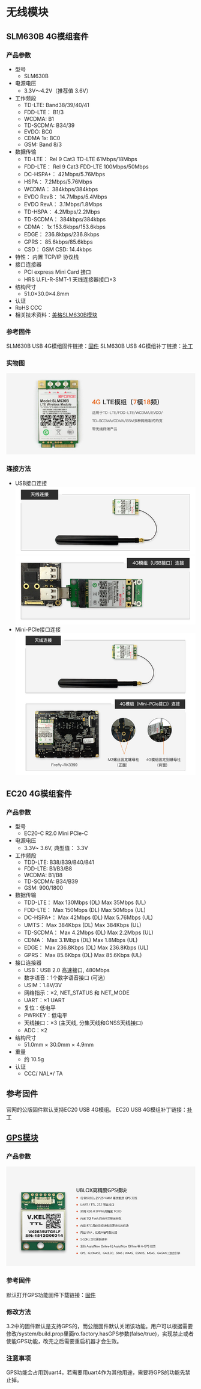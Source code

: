 # 无线模块
## SLM630B 4G模组套件
### 产品参数

*   型号
    * SLM630B
*   电源电压
    * 3.3V～4.2V（推荐值 3.6V）
*   工作频段
    * TD-LTE: Band38/39/40/41
    * FDD-LTE： B1/3
    * WCDMA: B1
    * TD-SCDMA: B34/39
    * EVDO: BC0
    * CDMA 1x: BC0
    * GSM: Band 8/3
*   数据传输
    * TD-LTE： Rel 9 Cat3 TD-LTE 61Mbps/18Mbps
    * FDD-LTE： Rel 9 Cat3 FDD-LTE 100Mbps/50Mbps
    * DC-HSPA+： 42Mbps/5.76Mbps
    * HSPA： 7.2Mbps/5.76Mbps
    * WCDMA： 384kbps/384kbps
    * EVDO RevB： 14.7Mbps/5.4Mbps
    * EVDO RevA： 3.1Mbps/1.8Mbps
    * TD-HSPA： 4.2Mbps/2.2Mbps
    * TD-SCDMA： 384kbps/384kbps
    * CDMA： 1x 153.6kbps/153.6kbps
    * EDGE： 236.8kbps/236.8kbps
    * GPRS： 85.6kbps/85.6kbps
    * CSD： GSM CSD: 14.4kbps
*    特性： 内置 TCP/IP 协议栈
*    接口连接器
      * PCI express Mini Card 接口
      * HRS U.FL-R-SMT-1 天线连接器接口×3
*    结构尺寸
      * 51.0×30.0×4.8mm
*    认证
*    RoHS  CCC
*    相关技术资料：[美格SLM630B模块](https://pan.baidu.com/s/1eSld2gU#list/path=%2FPublic%2FDevBoard%2FFirefly-RK3399%2FFirmware%2FPeripherals%2F4Gdongle%2F%E7%BE%8E%E6%A0%BCSLM630B%E6%A8%A1%E5%9D%97%2F%E8%B5%84%E6%96%99&parentPath=%2FPublic%2FDevBoard%2FFirefly-RK3399%2FFirmware%2FPeripherals%2F4Gdongle%2F%E7%BE%8E%E6%A0%BCSLM630B%E6%A8%A1%E5%9D%97)
### 参考固件
SLM630B USB 4G模组固件链接：[固件](https://pan.baidu.com/s/1PL8wfxXf8LuQAytmpz3sDA#list/path=%2FPublic%2FDevBoard%2FFirefly-RK3399%2FFirmware%2FPeripherals%2F4Gdongle%2F%E7%BE%8E%E6%A0%BCSLM630B%E6%A8%A1%E5%9D%97%2F%E5%9B%BA%E4%BB%B6&parentPath=%2FPublic%2FDevBoard%2FFirefly-RK3399%2FFirmware%2FPeripherals%2F4Gdongle%2F%E7%BE%8E%E6%A0%BCSLM630B%E6%A8%A1%E5%9D%97)
SLM630B USB 4G模组补丁链接：[补丁](https://pan.baidu.com/s/1qYDl7as)
### 实物图
![](img/module_wireless1.png)
### 连接方法
* USB接口连接
![](img/module_wireless3.jpg)
![](img/module_wireless4.png)
* Mini-PCIe接口连接
![](img/module_wireless2.jpg)
##  EC20 4G模组套件
### 产品参数
*    型号
      *  EC20-C R2.0 Mini PCIe-C
*    电源电压
      *  3.3V~ 3.6V, 典型值： 3.3V
*    工作频段
      *  TDD-LTE: B38/B39/B40/B41
      *  FDD-LTE: B1/B3/B8
      *  WCDMA: B1/B8
      *  TD-SCDMA: B34/B39
      *  GSM: 900/1800
*    数据传输
      *  TDD-LTE： Max 130Mbps (DL) Max 35Mbps (UL)
      *  FDD-LTE： Max 150Mbps (DL) Max 50Mbps (UL)
      *  DC-HSPA+： Max 42Mbps (DL) Max 5.76Mbps (UL)
      *  UMTS： Max 384Kbps (DL) Max 384Kbps (UL)
      *  TD-SCDMA： Max 4.2Mbps (DL) Max 2.2Mbps (UL)
      *  CDMA： Max 3.1Mbps (DL) Max 1.8Mbps (UL)
      *  EDGE： Max 236.8Kbps (DL) Max 236.8Kbps (UL)
      *  GPRS： Max 85.6Kbps (DL) Max 85.6Kbps (UL)
 *   接口连接器
      *  USB：USB 2.0 高速接口, 480Mbps
      *  数字语音：1个数字语音接口 (可选)
      *  USIM：1.8V/3V
      *  网络指示：×2, NET_STATUS 和 NET_MODE
      *  UART：×1 UART
      *  复位：低电平
      *  PWRKEY：低电平
      *  天线接口：×3 (主天线, 分集天线和GNSS天线接口)
      *  ADC：×2
*    结构尺寸
      *  51.0mm × 30.0mm × 4.9mm
*    重量
      *  约 10.5g
*    认证
      *  CCC/ NAL*/ TA

## 参考固件

官网的公版固件默认支持EC20 USB 4G模组。
EC20 USB 4G模组补丁链接：[补丁](https://pan.baidu.com/s/1eS2G9Ya)
## [GPS模块](https://item.taobao.com/item.htm?spm=a1z10.3-c.w4002-12588694689.80.kBfMcT&id=542072212548)
### 产品参数
![](img/module_wireless5.png)
### 参考固件
默认打开GPS功能固件下载链接：[固件](https://pan.baidu.com/s/1qudvguMI2KbYY0bLsVssIA#list/path=%2FPublic%2FDevBoard%2FFirefly-RK3399%2FFirmware%2FPeripherals%2FGPS&parentPath=%2FPublic%2FDevBoard%2FFirefly-RK3399%2FFirmware%2FPeripherals)
### 修改方法

3.2中的固件默认是支持GPS的，而公版固件默认关闭该功能。用户可以根据需要修改/system/build.prop里面ro.factory.hasGPS参数(false/true)，实现禁止或者使能GPS功能，改完之后需要重启机器才会生效。

### 注意事项
GPS功能会占用到uart4，若需要用uart4作为其他用途，需要将GPS的功能先禁止掉。
